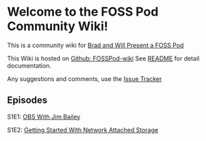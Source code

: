 # Welcome to the FOSS Pod Community Wiki!

This is a community wiki for [Brad and Will Present a FOSS Pod](https://fosspod.content.town)

This Wiki is hosted on [Github:
FOSSPod-wiki](https://github.com/TurboSB/FOSSPod-wiki) See [README](README.md)
for detail documentation.

Any suggestions and comments, use the [Issue Tracker](https://github.com/TurboSB/FOSSPod-wiki/issues)

## Episodes
S1E1: [OBS With Jim Bailey](episodes/S1E1-OBS.md)

S1E2: [Getting Started With Network Attached Storage](episodes/S1E2-NAS.md)
